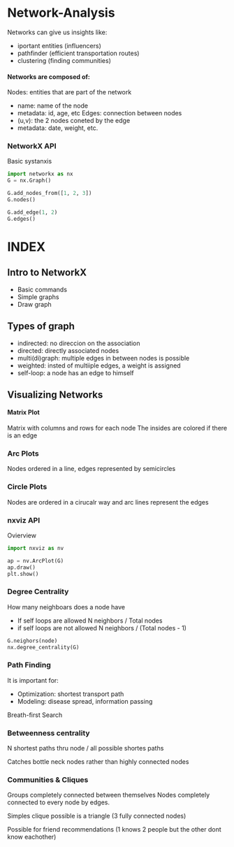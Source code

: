 # Network-Analysis

Networks can give us insights like:
- iportant entities (influencers)
- pathfinder (efficient transportation routes)
- clustering (finding communities)

#### Networks are composed of:
Nodes: entities that are part of the network
- name: name of the node
- metadata: id, age, etc
Edges: connection between nodes
- (u,v): the 2 nodes coneted by the edge
- metadata: date, weight, etc. 

### NetworkX API

Basic systanxis
```python
import networkx as nx
G = nx.Graph()

G.add_nodes_from([1, 2, 3])
G.nodes()

G.add_edge(1, 2)
G.edges()
```


# INDEX

## Intro to NetworkX
- Basic commands
- Simple graphs
- Draw graph



## Types of graph

- indirected: no direccion on the association
- directed: directly associated nodes
- multi(di)graph: multiple edges in between nodes is possible
- weighted: insted of multiiple edges, a weight is assigned
- self-loop: a node has an edge to himself

## Visualizing Networks

#### Matrix Plot
Matrix with columns and rows for each node
The insides are colored if there is an edge

### Arc Plots
Nodes ordered in a line, edges represented by semicircles

### Circle Plots
Nodes are ordered in a cirucalr way and arc lines represent the edges


### nxviz API

Ovierview
```python
import nxviz as nv

ap = nv.ArcPlot(G)
ap.draw()
plt.show()

```

### Degree Centrality
How many neighboars does a node have
- If self loops are allowed
N neighbors / Total nodes
- if self loops are not allowed
N neighbors / (Total nodes - 1)

```python
G.neighors(node)
nx.degree_centrality(G)
```

### Path Finding
It is important for:
- Optimization: shortest transport path
- Modeling: disease spread, information passing

Breath-first Search

### Betweenness centrality

N shortest paths thru node / all possible shortes paths

Catches bottle neck nodes rather than highly connected nodes

### Communities & Cliques

Groups completely connected between themselves
Nodes completely connected to every node by edges.

Simples clique possible is a triangle (3 fully connected nodes)

Possible for friend recommendations (1 knows 2 people but the other dont know eachother)
